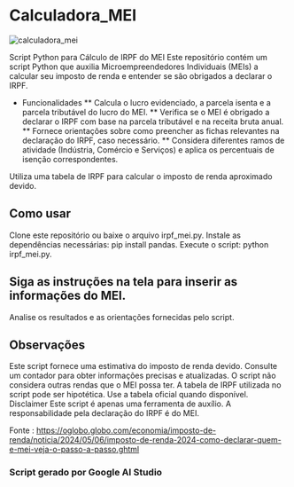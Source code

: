 # Calculadora_MEI
![calculadora_mei](https://github.com/Jefferson-Luiz/Calculadora_MEI/assets/169276991/c276b0c2-a685-47fe-a901-7c0a0e792716)

Script Python para Cálculo de IRPF do MEI
Este repositório contém um script Python que auxilia Microempreendedores Individuais (MEIs) a calcular seu imposto de renda e entender se são obrigados a declarar o IRPF.

* Funcionalidades
  **  Calcula o lucro evidenciado, a parcela isenta e a parcela tributável do lucro do MEI.
  **  Verifica se o MEI é obrigado a declarar o IRPF com base na parcela tributável e na receita bruta anual.
  **  Fornece orientações sobre como preencher as fichas relevantes na declaração do IRPF, caso necessário.
  **  Considera diferentes ramos de atividade (Indústria, Comércio e Serviços) e aplica os percentuais de isenção correspondentes.
 
     
Utiliza uma tabela de IRPF para calcular o imposto de renda aproximado devido.

## Como usar
Clone este repositório ou baixe o arquivo irpf_mei.py.
Instale as dependências necessárias: pip install pandas.
Execute o script: python irpf_mei.py.

## Siga as instruções na tela para inserir as informações do MEI.
Analise os resultados e as orientações fornecidas pelo script.

## Observações
Este script fornece uma estimativa do imposto de renda devido. Consulte um contador para obter informações precisas e atualizadas.
O script não considera outras rendas que o MEI possa ter.
A tabela de IRPF utilizada no script pode ser hipotética. Use a tabela oficial quando disponível.
Disclaimer
Este script é apenas uma ferramenta de auxílio. A responsabilidade pela declaração do IRPF é do MEI.

Fonte : https://oglobo.globo.com/economia/imposto-de-renda/noticia/2024/05/06/imposto-de-renda-2024-como-declarar-quem-e-mei-veja-o-passo-a-passo.ghtml

### Script gerado por Google AI Studio 
